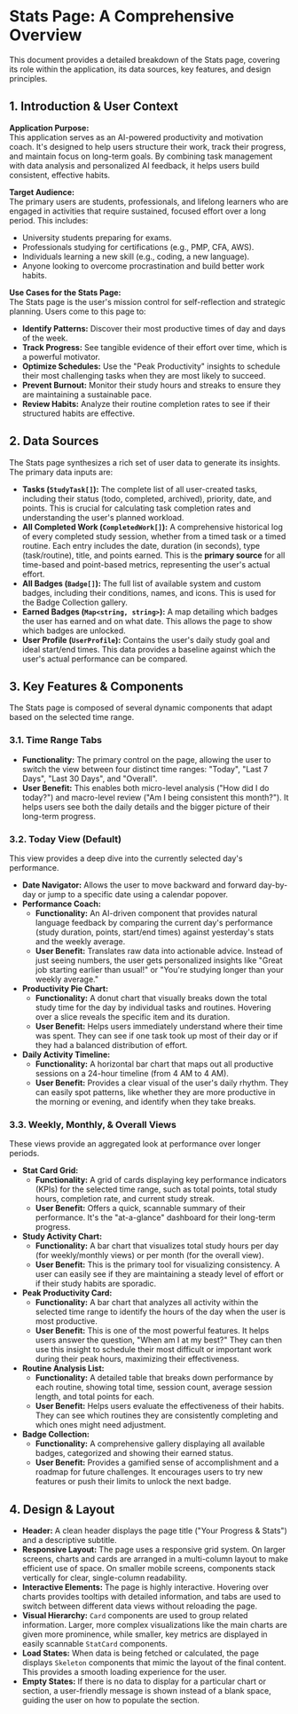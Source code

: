 # Stats Page: A Comprehensive Overview

This document provides a detailed breakdown of the Stats page, covering its role within the application, its data sources, key features, and design principles.

## 1. Introduction & User Context

**Application Purpose:**  
This application serves as an AI-powered productivity and motivation coach. It's designed to help users structure their work, track their progress, and maintain focus on long-term goals. By combining task management with data analysis and personalized AI feedback, it helps users build consistent, effective habits.

**Target Audience:**  
The primary users are students, professionals, and lifelong learners who are engaged in activities that require sustained, focused effort over a long period. This includes:
- University students preparing for exams.
- Professionals studying for certifications (e.g., PMP, CFA, AWS).
- Individuals learning a new skill (e.g., coding, a new language).
- Anyone looking to overcome procrastination and build better work habits.

**Use Cases for the Stats Page:**  
The Stats page is the user's mission control for self-reflection and strategic planning. Users come to this page to:
- **Identify Patterns:** Discover their most productive times of day and days of the week.
- **Track Progress:** See tangible evidence of their effort over time, which is a powerful motivator.
- **Optimize Schedules:** Use the "Peak Productivity" insights to schedule their most challenging tasks when they are most likely to succeed.
- **Prevent Burnout:** Monitor their study hours and streaks to ensure they are maintaining a sustainable pace.
- **Review Habits:** Analyze their routine completion rates to see if their structured habits are effective.

## 2. Data Sources

The Stats page synthesizes a rich set of user data to generate its insights. The primary data inputs are:

-   **Tasks (`StudyTask[]`):** The complete list of all user-created tasks, including their status (todo, completed, archived), priority, date, and points. This is crucial for calculating task completion rates and understanding the user's planned workload.
-   **All Completed Work (`CompletedWork[]`):** A comprehensive historical log of every completed study session, whether from a timed task or a timed routine. Each entry includes the date, duration (in seconds), type (task/routine), title, and points earned. This is the **primary source** for all time-based and point-based metrics, representing the user's actual effort.
-   **All Badges (`Badge[]`):** The full list of available system and custom badges, including their conditions, names, and icons. This is used for the Badge Collection gallery.
-   **Earned Badges (`Map<string, string>`):** A map detailing which badges the user has earned and on what date. This allows the page to show which badges are unlocked.
-   **User Profile (`UserProfile`):** Contains the user's daily study goal and ideal start/end times. This data provides a baseline against which the user's actual performance can be compared.

## 3. Key Features & Components

The Stats page is composed of several dynamic components that adapt based on the selected time range.

### 3.1. Time Range Tabs

-   **Functionality:** The primary control on the page, allowing the user to switch the view between four distinct time ranges: "Today", "Last 7 Days", "Last 30 Days", and "Overall".
-   **User Benefit:** This enables both micro-level analysis ("How did I do today?") and macro-level review ("Am I being consistent this month?"). It helps users see both the daily details and the bigger picture of their long-term progress.

### 3.2. Today View (Default)

This view provides a deep dive into the currently selected day's performance.

-   **Date Navigator:** Allows the user to move backward and forward day-by-day or jump to a specific date using a calendar popover.
-   **Performance Coach:** 
    - **Functionality:** An AI-driven component that provides natural language feedback by comparing the current day's performance (study duration, points, start/end times) against yesterday's stats and the weekly average.
    - **User Benefit:** Translates raw data into actionable advice. Instead of just seeing numbers, the user gets personalized insights like "Great job starting earlier than usual!" or "You're studying longer than your weekly average."
-   **Productivity Pie Chart:** 
    - **Functionality:** A donut chart that visually breaks down the total study time for the day by individual tasks and routines. Hovering over a slice reveals the specific item and its duration.
    - **User Benefit:** Helps users immediately understand where their time was spent. They can see if one task took up most of their day or if they had a balanced distribution of effort.
-   **Daily Activity Timeline:** 
    - **Functionality:** A horizontal bar chart that maps out all productive sessions on a 24-hour timeline (from 4 AM to 4 AM). 
    - **User Benefit:** Provides a clear visual of the user's daily rhythm. They can easily spot patterns, like whether they are more productive in the morning or evening, and identify when they take breaks.

### 3.3. Weekly, Monthly, & Overall Views

These views provide an aggregated look at performance over longer periods.

-   **Stat Card Grid:** 
    - **Functionality:** A grid of cards displaying key performance indicators (KPIs) for the selected time range, such as total points, total study hours, completion rate, and current study streak.
    - **User Benefit:** Offers a quick, scannable summary of their performance. It's the "at-a-glance" dashboard for their long-term progress.
-   **Study Activity Chart:** 
    - **Functionality:** A bar chart that visualizes total study hours per day (for weekly/monthly views) or per month (for the overall view).
    - **User Benefit:** This is the primary tool for visualizing consistency. A user can easily see if they are maintaining a steady level of effort or if their study habits are sporadic.
-   **Peak Productivity Card:** 
    - **Functionality:** A bar chart that analyzes all activity within the selected time range to identify the hours of the day when the user is most productive.
    - **User Benefit:** This is one of the most powerful features. It helps users answer the question, "When am I at my best?" They can then use this insight to schedule their most difficult or important work during their peak hours, maximizing their effectiveness.
-   **Routine Analysis List:** 
    - **Functionality:** A detailed table that breaks down performance by each routine, showing total time, session count, average session length, and total points for each.
    - **User Benefit:** Helps users evaluate the effectiveness of their habits. They can see which routines they are consistently completing and which ones might need adjustment.
-   **Badge Collection:** 
    - **Functionality:** A comprehensive gallery displaying all available badges, categorized and showing their earned status.
    - **User Benefit:** Provides a gamified sense of accomplishment and a roadmap for future challenges. It encourages users to try new features or push their limits to unlock the next badge.

## 4. Design & Layout

-   **Header:** A clean header displays the page title ("Your Progress & Stats") and a descriptive subtitle.
-   **Responsive Layout:** The page uses a responsive grid system. On larger screens, charts and cards are arranged in a multi-column layout to make efficient use of space. On smaller mobile screens, components stack vertically for clear, single-column readability.
-   **Interactive Elements:** The page is highly interactive. Hovering over charts provides tooltips with detailed information, and tabs are used to switch between different data views without reloading the page.
-   **Visual Hierarchy:** `Card` components are used to group related information. Larger, more complex visualizations like the main charts are given more prominence, while smaller, key metrics are displayed in easily scannable `StatCard` components.
-   **Load States:** When data is being fetched or calculated, the page displays `Skeleton` components that mimic the layout of the final content. This provides a smooth loading experience for the user.
-   **Empty States:** If there is no data to display for a particular chart or section, a user-friendly message is shown instead of a blank space, guiding the user on how to populate the section.
